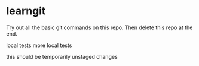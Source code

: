 # learngit
Try out all the basic git commands on this repo. Then delete this repo at the end.

local tests
more local tests

this should be temporarily unstaged changes
